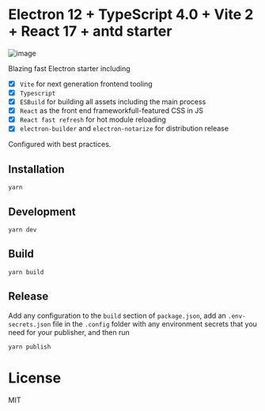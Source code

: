 # Electron 12 + TypeScript 4.0 + Vite 2 + React 17 + antd starter

![image](https://user-images.githubusercontent.com/15929863/116516778-9a5fdd00-a900-11eb-866f-475c16b1fedb.png)


Blazing fast Electron starter including 
- [x] `Vite` for next generation frontend tooling
- [x] `Typescript`
- [x] `ESBuild` for building all assets including the main process
- [x] `React` as the front end frameworkfull-featured CSS in JS
- [x] `React fast refresh` for hot module reloading
- [x] `electron-builder` and `electron-notarize` for distribution release

Configured with best practices.

## Installation

`yarn`

## Development

`yarn dev`

## Build

`yarn build`

## Release

Add any configuration to the `build` section of `package.json`, add an `.env-secrets.json` file in the `.config` folder with any environment secrets that you need for your publisher, and then run 

`yarn publish`

# License

MIT
